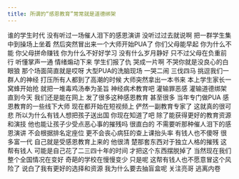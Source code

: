 ```yaml
---
title: 所谓的“感恩教育”常常就是道德绑架
---
```

谁的学生时代
没有听过一场催人泪下的感恩演讲
没听过过去就说啊
把一群学生集中到操场上坐着
然后突然冒出来一个大师开始PUA了
你们父母能早起
你为什么不能
你父母拼命赚钱
你为什么不好好学习
没有什么岁月静好
只不过父母在负重前行
听懂掌声一通
情绪煽动下来
学生们报了仇
哭成一片啊
不哭你就是没良心的白眼狼
那个场面简直就是哎呀
大型PUA的洗脑现场
一哭二闹
三伐四马
挑逗我们一群人的神经
打压所有人都到了高潮的时候
大师突然拿出一本书来
本上学生家长一窝蜂开始抢
就把一堆毒鸡汤奉为圣旨
神经病术教育吧
灌输罪恶感
灌输道德绑架
直到今天
我们还是能在网上
发了很多这种感恩教育
甚至很多
当年专门做PUA
感恩教育的一些线下大师
现在都开始在短视频上
俨然一副教育专家了
这就真的很可悲
所以为什么有钱人想把孩子送出国
你现在知道了吧
除了能获得更好的教育资源和演技
他也能让孩子少受点恶心事的摧残吗
很直白的
不需要听那种催人泪下的感恩演讲
不会根据排名定座位
更不会丧心病狂的查上课抬头率
有钱人也不傻呀
很多富一代
自己就是受感恩教育上来的
他很清
楚那套东西对于独立人格的摧残
这帮有钱人
可能是自己花了二三四十年的时间
才把这个东西摆脱掉了
当然现在我们整个全国情况在变好
奇葩的学校在慢慢变少
只是呢
这帮有钱人也不愿意冒这个风险了
说白了我有更好的选择和资源
我为什么要去抽盲盒呢
关注亮哥
逃离内卷
